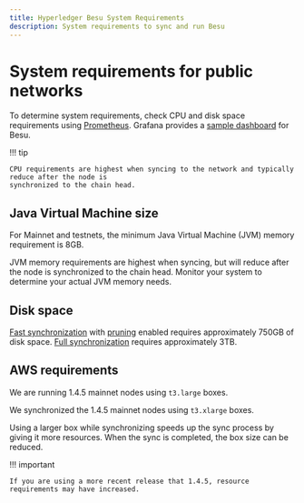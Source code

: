 ```yaml
---
title: Hyperledger Besu System Requirements
description: System requirements to sync and run Besu
---
```


# System requirements for public networks

To determine system requirements, check CPU and disk space requirements using
[Prometheus](../../Monitor/Metrics.md#monitor-node-performance-using-prometheus). Grafana provides a
[sample dashboard](https://grafana.com/grafana/dashboards/10273) for Besu.

!!! tip

    CPU requirements are highest when syncing to the network and typically reduce after the node is
    synchronized to the chain head.

## Java Virtual Machine size

For Mainnet and testnets, the minimum Java Virtual Machine (JVM) memory requirement is 8GB.

JVM memory requirements are highest when syncing, but will reduce after the node is synchronized
to the chain head. Monitor your system to determine your actual JVM memory needs.

## Disk space

[Fast synchronization](../../../Reference/CLI/CLI-Syntax.md#sync-mode) with
[pruning](../../../Concepts/Pruning.md) enabled requires approximately 750GB of disk space.
[Full synchronization](../../../Reference/CLI/CLI-Syntax.md#sync-mode) requires approximately 3TB.

## AWS requirements

We are running 1.4.5 mainnet nodes using `t3.large` boxes.

We synchronized the 1.4.5 mainnet nodes using `t3.xlarge` boxes.

Using a larger box while synchronizing speeds up the sync process by giving it more resources. When the
sync is completed, the box size can be reduced.

!!! important

    If you are using a more recent release that 1.4.5, resource requirements may have increased.
